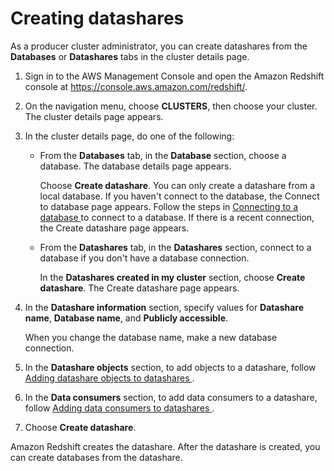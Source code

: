 # Creating datashares<a name="create-datashare-console"></a>

As a producer cluster administrator, you can create datashares from the **Databases** or **Datashares** tabs in the cluster details page\.

1. Sign in to the AWS Management Console and open the Amazon Redshift console at [https://console\.aws\.amazon\.com/redshift/](https://console.aws.amazon.com/redshift/)\.

1. On the navigation menu, choose **CLUSTERS**, then choose your cluster\. The cluster details page appears\.

1. In the cluster details page, do one of the following:
   + From the **Databases** tab, in the **Database** section, choose a database\. The database details page appears\.

     Choose **Create datashare**\. You can only create a datashare from a local database\. If you haven't connect to the database, the Connect to database page appears\. Follow the steps in [Connecting to a database ](connect-database-console.md) to connect to a database\. If there is a recent connection, the Create datashare page appears\. 
   + From the **Datashares** tab, in the **Datashares** section, connect to a database if you don't have a database connection\.

     In the **Datashares created in my cluster** section, choose **Create datashare**\. The Create datashare page appears\.

1. In the **Datashare information** section, specify values for **Datashare name**, **Database name**, and **Publicly accessible**\.

   When you change the database name, make a new database connection\.

1. In the **Datashare objects** section, to add objects to a datashare, follow [Adding datashare objects to datashares ](add-datashare-object-console.md)\.

1. In the **Data consumers** section, to add data consumers to a datashare, follow [Adding data consumers to datashares ](add-data-consumer-console.md)\.

1. Choose **Create datashare**\.

Amazon Redshift creates the datashare\. After the datashare is created, you can create databases from the datashare\.